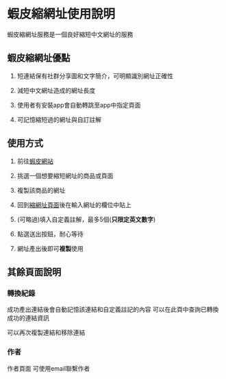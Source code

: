 # 蝦皮縮網址使用說明

蝦皮縮網址服務是一個良好縮短中文網址的服務



## 蝦皮縮網址優點

1. 短連結保有社群分享圖和文字簡介，可明顯識別網址正確性

1. 減短中文網址造成的網址長度

1. 使用者有安裝app會自動轉跳至app中指定頁面

1. 可記憶縮短過的網址與自訂註解

## 使用方式

1. 前往[蝦皮網站](https://shp.ee/6snattx)

1. 挑選一個想要縮短網址的商品或頁面

1. 複製該商品的網址

1. 回到[縮網址頁面](https://connectshark.github.io/shopee-short-link/)後在輸入網址的欄位中貼上

1. (可略過)填入自定義註解，最多5個(**只限定英文數字**)

1. 點選送出按鈕，耐心等待

1. 網址產出後即可**複製**使用

## 其餘頁面說明

### 轉換紀錄

成功產出連結後會自動記憶該連結和自定義註記的內容
可以在此頁中查詢已轉換成功的連結資訊

可以再次複製連結和移除連結

### 作者

作者頁面
可使用email聯繫作者